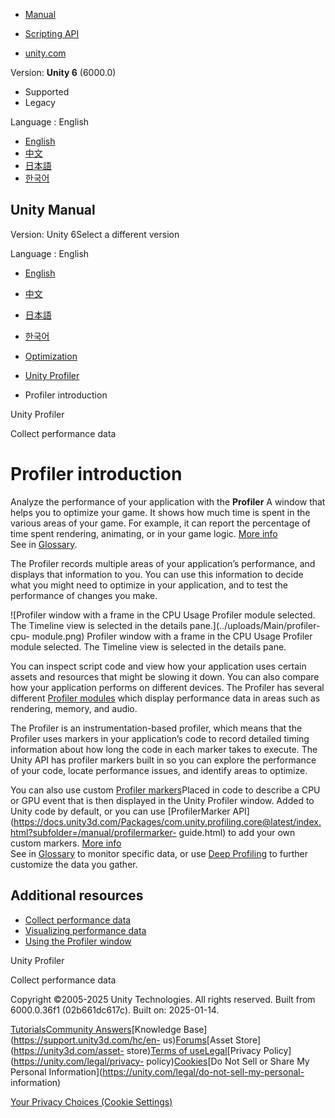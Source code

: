 [](https://docs.unity3d.com)

  * [Manual](../Manual/index.html)
  * [Scripting API](../ScriptReference/index.html)

  * [unity.com](https://unity.com/)

Version: **Unity 6** (6000.0)

  * Supported
  * Legacy

Language : English

  * [English](/Manual/profiler-introduction.html)
  * [中文](/cn/current/Manual/profiler-introduction.html)
  * [日本語](/ja/current/Manual/profiler-introduction.html)
  * [한국어](/kr/current/Manual/profiler-introduction.html)

[](https://docs.unity3d.com)

## Unity Manual

Version: Unity 6Select a different version

Language : English

  * [English](/Manual/profiler-introduction.html)
  * [中文](/cn/current/Manual/profiler-introduction.html)
  * [日本語](/ja/current/Manual/profiler-introduction.html)
  * [한국어](/kr/current/Manual/profiler-introduction.html)

  * [Optimization](analysis.html)
  * [Unity Profiler](Profiler.html)
  * Profiler introduction

[](Profiler.html)

Unity Profiler

[](profiler-collect-data.html)

Collect performance data

# Profiler introduction

Analyze the performance of your application with the **Profiler** A window
that helps you to optimize your game. It shows how much time is spent in the
various areas of your game. For example, it can report the percentage of time
spent rendering, animating, or in your game logic. [More info](Profiler.html)  
See in [Glossary](Glossary.html#Profiler).

The Profiler records multiple areas of your application’s performance, and
displays that information to you. You can use this information to decide what
you might need to optimize in your application, and to test the performance of
changes you make.

![Profiler window with a frame in the CPU Usage Profiler module selected. The
Timeline view is selected in the details pane.](../uploads/Main/profiler-cpu-
module.png) Profiler window with a frame in the CPU Usage Profiler module
selected. The Timeline view is selected in the details pane.

You can inspect script code and view how your application uses certain assets
and resources that might be slowing it down. You can also compare how your
application performs on different devices. The Profiler has several different
[Profiler modules](profiler-modules-introduction.html) which display
performance data in areas such as rendering, memory, and audio.

The Profiler is an instrumentation-based profiler, which means that the
Profiler uses markers in your application’s code to record detailed timing
information about how long the code in each marker takes to execute. The Unity
API has profiler markers built in so you can explore the performance of your
code, locate performance issues, and identify areas to optimize.

You can also use custom [Profiler markers](profiler-markers.html)Placed in
code to describe a CPU or GPU event that is then displayed in the Unity
Profiler window. Added to Unity code by default, or you can use
[ProfilerMarker
API](https://docs.unity3d.com/Packages/com.unity.profiling.core@latest/index.html?subfolder=/manual/profilermarker-
guide.html) to add your own custom markers. [More info](profiler-markers.html)  
See in [Glossary](Glossary.html#Profilermarker) to monitor specific data, or
use [Deep Profiling](profiler-deep-profiling.html) to further customize the
data you gather.

## Additional resources

  * [Collect performance data](profiler-collect-data.html)
  * [Visualizing performance data](profiler-visualizing-data.html)
  * [Using the Profiler window](ProfilerWindow.html)

[](Profiler.html)

Unity Profiler

[](profiler-collect-data.html)

Collect performance data

Copyright ©2005-2025 Unity Technologies. All rights reserved. Built from
6000.0.36f1 (02b661dc617c). Built on: 2025-01-14.

[Tutorials](https://learn.unity.com/)[Community
Answers](https://answers.unity3d.com)[Knowledge
Base](https://support.unity3d.com/hc/en-
us)[Forums](https://forum.unity3d.com)[Asset Store](https://unity3d.com/asset-
store)[Terms of
use](https://docs.unity3d.com/Manual/TermsOfUse.html)[Legal](https://unity.com/legal)[Privacy
Policy](https://unity.com/legal/privacy-
policy)[Cookies](https://unity.com/legal/cookie-policy)[Do Not Sell or Share
My Personal Information](https://unity.com/legal/do-not-sell-my-personal-
information)

[Your Privacy Choices (Cookie Settings)](javascript:void\(0\);)

